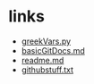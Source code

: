 





# links

- [greekVars.py](greekVars.py)
- [basicGitDocs.md](basicGitDocs.md)
- [readme.md](readme.md)
- [githubstuff.txt](githubstuff.txt)
